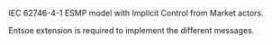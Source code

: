 IEC 62746-4-1 ESMP model with Implicit Control from Market actors.

Entsoe extension is required to implement the different messages.
